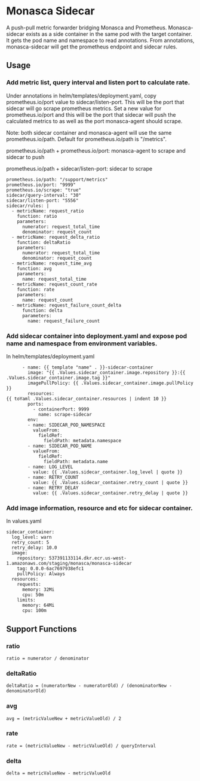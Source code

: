 # Monasca Sidecar
A push-pull metric forwarder bridging Monasca and Prometheus. Monasca-sidecar exists as a side container in the same pod with the target container. It gets the pod name and namespace to read annotations.
From annotations, monasca-sidecar will get the prometheus endpoint and sidecar rules.

## Usage

### Add metric list, query interval and listen port to calculate rate.
Under annotations in helm/templates/deployment.yaml, copy prometheus.io/port value to sidecar/listen-port. This will be the port that sidecar will go scrape prometheus metrics.
Set a new value for prometheus.io/port and this will be the port that sidecar will push the calculated metrics to as well as the port monasca-agent should scrape.

Note: both sidecar container and monasca-agent will use the same prometheus.io/path. Default for prometheus.io/path is "/metrics".

prometheus.io/path + prometheus.io/port: monasca-agent to scrape and sidecar to push

prometheus.io/path + sidecar/listen-port: sidecar to scrape

```
prometheus.io/path: "/support/metrics"
prometheus.io/port: "9999"
prometheus.io/scrape: "true"
sidecar/query-interval: "30"
sidecar/listen-port: "5556"
sidecar/rules: |
  - metricName: request_ratio
    function: ratio
    parameters:
      numerator: request_total_time
      denominator: request_count
  - metricName: request_delta_ratio
    function: deltaRatio
    parameters:
      numerator: request_total_time
      denominator: request_count
  - metricName: request_time_avg
    function: avg
    parameters:
      name: request_total_time
  - metricName: request_count_rate
    function: rate
    parameters:
      name: request_count
  - metricName: request_failure_count_delta
      function: delta
      parameters:
        name: request_failure_count
```

### Add sidecar container into deployment.yaml and expose pod name and namespace from environment variables.
In helm/templates/deployment.yaml

```
      - name: {{ template "name" . }}-sidecar-container
        image: "{{ .Values.sidecar_container.image.repository }}:{{ .Values.sidecar_container.image.tag }}"
        imagePullPolicy: {{ .Values.sidecar_container.image.pullPolicy }}
        resources:
{{ toYaml .Values.sidecar_container.resources | indent 10 }}
        ports:
          - containerPort: 9999
            name: scrape-sidecar
        env:
        - name: SIDECAR_POD_NAMESPACE
          valueFrom:
            fieldRef:
              fieldPath: metadata.namespace
        - name: SIDECAR_POD_NAME
          valueFrom:
            fieldRef:
              fieldPath: metadata.name
        - name: LOG_LEVEL
          value: {{ .Values.sidecar_container.log_level | quote }}
        - name: RETRY_COUNT
          value: {{ .Values.sidecar_container.retry_count | quote }}
        - name: RETRY_DELAY
          value: {{ .Values.sidecar_container.retry_delay | quote }}
```

### Add image information, resource and etc for sidecar container.
In values.yaml

```
sidecar_container:
  log_level: warn
  retry_count: 5
  retry_delay: 10.0
  image:
    repository: 537391133114.dkr.ecr.us-west-1.amazonaws.com/staging/monasca/monasca-sidecar
    tag: 0.0.0-6ac7697938efc1
    pullPolicy: Always
  resources:
    requests:
      memory: 32Mi
      cpu: 50m
    limits:
      memory: 64Mi
      cpu: 100m
```

## Support Functions

### ratio

```
ratio = numerator / denominator
```

### deltaRatio

```
deltaRatio = (numeratorNew - numeratorOld) / (denominatorNew - denominatorOld)
```

### avg

```
avg = (metricValueNew + metricValueOld) / 2
```

### rate

```
rate = (metricValueNew - metricValueOld) / queryInterval
```

### delta

```
delta = metricValueNew - metricValueOld
```